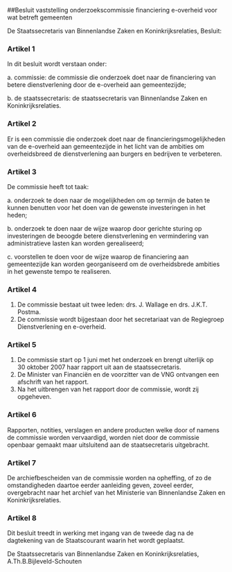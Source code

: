 <meta http-equiv='Content-Type' content='text/html; charset=utf-8' />

##Besluit vaststelling onderzoekscommissie financiering e-overheid voor wat betreft gemeenten

De Staatssecretaris van Binnenlandse Zaken en Koninkrijksrelaties,  Besluit:    

### Artikel  1  

In dit besluit wordt verstaan onder: 

a. commissie: de commissie die onderzoek doet naar de financiering van betere dienstverlening door de e-overheid aan gemeentezijde;  

b. de staatssecretaris: de staatssecretaris van Binnenlandse Zaken en Koninkrijksrelaties.    

### Artikel  2  

Er is een commissie die onderzoek doet naar de financieringsmogelijkheden van de e-overheid aan gemeentezijde in het licht van de ambities om overheidsbreed de dienstverlening aan burgers en bedrijven te verbeteren.  

### Artikel  3  

De commissie heeft tot taak: 

a. onderzoek te doen naar de mogelijkheden om op termijn de baten te kunnen benutten voor het doen van de gewenste investeringen in het heden;  

b. onderzoek te doen naar de wijze waarop door gerichte sturing op investeringen de beoogde betere dienstverlening en vermindering van administratieve lasten kan worden gerealiseerd;  

c. voorstellen te doen voor de wijze waarop de financiering aan gemeentezijde kan worden georganiseerd om de overheidsbrede ambities in het gewenste tempo te realiseren.    

### Artikel  4  

1.  De commissie bestaat uit twee leden: drs. J. Wallage en drs. J.K.T. Postma.   
2.  De commissie wordt bijgestaan door het secretariaat van de Regiegroep Dienstverlening en e-overheid.   

### Artikel  5  

1.  De commissie start op 1 juni met het onderzoek en brengt uiterlijk op 30 oktober 2007 haar rapport uit aan de staatssecretaris.   
2.  De Minister van Financiën en de voorzitter van de VNG ontvangen een afschrift van het rapport.   
3.  Na het uitbrengen van het rapport door de commissie, wordt zij opgeheven.   

### Artikel  6  

Rapporten, notities, verslagen en andere producten welke door of namens de commissie worden vervaardigd, worden niet door de commissie openbaar gemaakt maar uitsluitend aan de staatsecretaris uitgebracht.  

### Artikel  7  

De archiefbescheiden van de commissie worden na opheffing, of zo de omstandigheden daartoe eerder aanleiding geven, zoveel eerder, overgebracht naar het archief van het Ministerie van Binnenlandse Zaken en Koninkrijksrelaties.  

### Artikel  8  

Dit besluit treedt in werking met ingang van de tweede dag na de dagtekening van de Staatscourant waarin het wordt geplaatst.  

De 
Staatssecretaris van Binnenlandse Zaken en Koninkrijksrelaties, 
A.Th.B.Bijleveld-Schouten   
